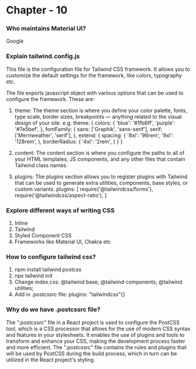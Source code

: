 # Chapter - 10

### Who maintains Material UI?
Google


### Explain tailwind.config.js
This file is the configuration file for Tailwind CSS framework. It allows you to customize the default settings for the framework, like colors, typography etc.

The file exports javascript object with various options that can be used to configure the framework. These are:
1. theme: The theme section is where you define your color palette, fonts, type scale, border sizes, breakpoints — anything related to the visual design of your site.
e.g.
  theme: {
    colors: {
      'blue': '#1fb6ff',
      'purple': '#7e5bef',
    },
    fontFamily: {
      sans: ['Graphik', 'sans-serif'],
      serif: ['Merriweather', 'serif'],
    },
    extend: {
      spacing: {
        '8xl': '96rem',
        '9xl': '128rem',
      },
      borderRadius: {
        '4xl': '2rem',
      }
    }
  }
  
2. content: The content section is where you configure the paths to all of your HTML templates, JS components, and any other files that contain Tailwind class names.
3. plugins: The plugins section allows you to register plugins with Tailwind that can be used to generate extra utilities, components, base styles, or custom variants.
  plugins: [
    require('@tailwindcss/forms'),
    require('@tailwindcss/aspect-ratio'),
     ]

### Explore different ways of writing CSS

1. Inline
2. Tailwind
3. Styled Component CSS
4. Frameworks like Material UI, Chakra etc

### How to configure tailwind css?
1. npm install tailwind postcss
2. npx tailwind init
3. Change index.css:
@tailwind base;
@tailwind components;
@tailwind utilities;
4. Add in .postcssrc file: plugins: "tailwindcss"{}

### Why do we have .postcssrc file?
The ".postcssrc" file in a React project is used to configure the PostCSS tool, which is a CSS processor that allows for the use of modern CSS syntax and features in your stylesheets. It enables the use of plugins and tools to transform and enhance your CSS, making the development process faster and more efficient. The ".postcssrc" file contains the rules and plugins that will be used by PostCSS during the build process, which in turn can be utilized in the React project's styling.

